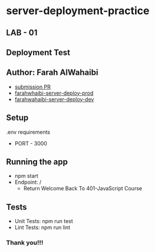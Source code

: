 # **server-deployment-practice**
## LAB - 01

## **Deployment Test**
## **Author: Farah AlWahaibi**

* [submission PR](https://github.com/farahalwahaibi/server-deployment-practice/pull/1)
* [farahwhaibi-server-deploy-prod](https://farahwhaibi-server-deploy-prod.herokuapp.com/)
* [farahwahaibi-server-deploy-dev](https://farahwahaibi-server-deploy-dev.herokuapp.com/)


## **Setup**
.env requirements
* PORT - 3000


## **Running the app**
* npm start
* Endpoint: /
  * Return Welcome Back To 401-JavaScript Course


## **Tests**
* Unit Tests: npm run test
* Lint Tests: npm run lint


### Thank you!!!

